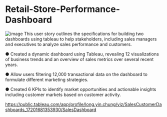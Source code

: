 # Retail-Store-Performance-Dashboard
![image](https://github.com/kc89878/Retail-Store-Performance-Dashboard/assets/79961717/b7c38fa9-c5bb-4767-ba92-816ddc077d4e)
This user story outlines the specifications for building two dashboards using tableau to help stakeholders, including sales managers and executives to analyze sales performance and customers.

●	Created a dynamic dashboard using Tableau, revealing 12 visualizations of business trends and an overview of sales metrics over several recent years.

●	Allow users filtering 12,000 transactional data on the dashboard to formulate different marketing strategies.

●	Created 6 KPIs to identify market opportunities and actionable insights including customer markets based on customer activity.

https://public.tableau.com/app/profile/long.yin.chung/viz/SalesCustomerDashboards_17201681353930/SalesDashboard
